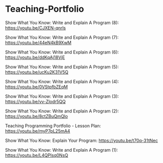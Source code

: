 # Teaching-Portfolio

Show What You Know: Write and Explain A Program (8): https://youtu.be/CJXEN-qnrls

Show What You Know: Write and Explain A Program (7): https://youtu.be/44eN4kB9XwM

Show What You Know: Write and Explain A Program (6): https://youtu.be/ddKqAj18VjE

Show What You Know: Write and Explain A Program (5): https://youtu.be/ucKu2K31V5Q

Show What You Know: Write and Explain A Program (4): https://youtu.be/0VStpfbZEqM

Show What You Know: Write and Explain A Program (3): https://youtu.be/vv-Zlodr5QQ

Show What You Know: Write and Explain A Program (2): https://youtu.be/8ctZBuQmQlo

Teaching Programming Portfolio - Lesson Plan: https://youtu.be/myP7pL25mA4

Show What You Know: Explain Your Program: https://youtu.be/t70q-31tNec

Show What You Know: Write and Explain A Program (1): https://youtu.be/L4QPIsq0NsQ
